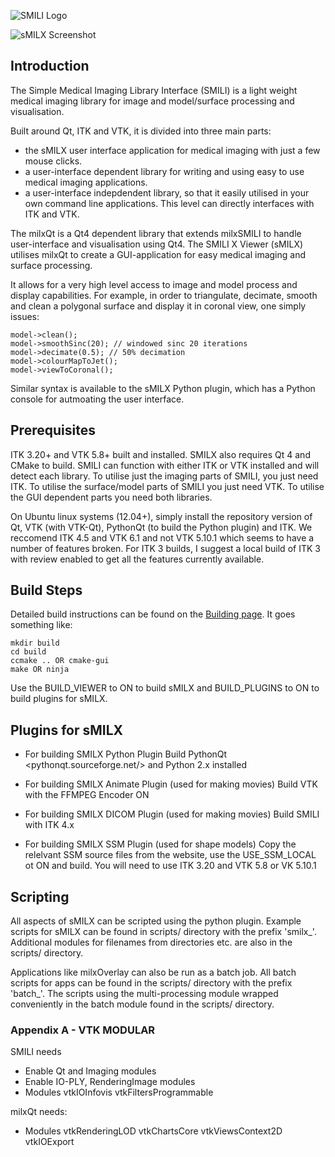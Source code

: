 ﻿![SMILI Logo](browse/resources/smili_logo.png?raw=true)

![sMILX Screenshot](browse/resources/screenies/smili3.png?raw=true)

## Introduction
The Simple Medical Imaging Library Interface (SMILI) is a light weight medical imaging library for image and model/surface processing and visualisation.

Built around Qt, ITK and VTK, it is divided into three main parts:

 * the sMILX user interface application for medical imaging with just a few mouse clicks.
 * a user-interface dependent library for writing and using easy to use medical imaging applications.
 * a user-interface indepdendent library, so that it easily utilised in your own command line applications. This level can directly interfaces with ITK and VTK.

The milxQt is a Qt4 dependent library that extends milxSMILI to handle user-interface and visualisation using Qt4. The SMILI X Viewer (sMILX) utilises milxQt to create a GUI-application for easy medical imaging and surface processing.

It allows for a very high level access to image and model process and display capabilities. For example, in order to triangulate, decimate, smooth and clean a polygonal surface and display it in coronal view, one simply issues:

```
model->clean();
model->smoothSinc(20); // windowed sinc 20 iterations
model->decimate(0.5); // 50% decimation
model->colourMapToJet();
model->viewToCoronal();
```

Similar syntax is available to the sMILX Python plugin, which has a Python console for autmoating the user interface.

## Prerequisites 
ITK 3.20+ and VTK 5.8+ built and installed. SMILX also requires Qt 4 and CMake to build. SMILI can function with either ITK or VTK installed and will detect each library.
To utilise just the imaging parts of SMILI, you just need ITK. To utilise the surface/model parts of SMILI you just need VTK. To utilise the GUI dependent parts you need both libraries.

On Ubuntu linux systems (12.04+), simply install the repository version of Qt, VTK (with VTK-Qt), PythonQt (to build the Python plugin) and ITK. We reccomend ITK 4.5 and VTK 6.1 and not VTK 5.10.1 which seems to have a number of features broken.
For ITK 3 builds, I suggest a local build of ITK 3 with review enabled to get all the features currently available.

## Build Steps
Detailed build instructions can be found on the [Building page](browse/BUILDING.md). It goes something like:

```
mkdir build
cd build
ccmake .. OR cmake-gui
make OR ninja
```

Use the BUILD_VIEWER to ON to build sMILX and BUILD_PLUGINS to ON to build plugins for sMILX.

## Plugins for sMILX
* For building SMILX Python Plugin
Build PythonQt <pythonqt.sourceforge.net/> and Python 2.x installed

* For building SMILX Animate Plugin (used for making movies)
Build VTK with the FFMPEG Encoder ON

* For building SMILX DICOM Plugin (used for making movies)
Build SMILI with ITK 4.x

* For building SMILX SSM Plugin (used for shape models)
Copy the relelvant SSM source files from the website, use the USE_SSM_LOCAL ot ON and build.
You will need to use ITK 3.20 and VTK 5.8 or VK 5.10.1

## Scripting
All aspects of sMILX can be scripted using the python plugin. Example scripts for sMILX can be found in scripts/ directory with the prefix 'smilx_'. Additional modules for filenames from directories etc. are also in the scripts/ directory.

Applications like milxOverlay can also be run as a batch job. All batch scripts for apps can be found in the scripts/ directory with the prefix 'batch_'. The scripts using the multi-processing module wrapped conveniently in the batch module found in the scripts/ directory.

### Appendix A - VTK MODULAR
SMILI needs

* Enable Qt and Imaging modules
* Enable IO-PLY, RenderingImage modules
* Modules vtkIOInfovis vtkFiltersProgrammable

milxQt needs:

* Modules vtkRenderingLOD vtkChartsCore vtkViewsContext2D vtkIOExport 